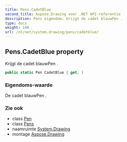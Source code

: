 ```yaml
---
title: Pens.CadetBlue
second_title: Aspose.Drawing voor .NET API-referentie
description: Pens eigendom. Krijgt de cadet blauwPen .
type: docs
weight: 140
url: /nl/net/system.drawing/pens/cadetblue/
---
```

## Pens.CadetBlue property

Krijgt de cadet blauwPen .

```csharp
public static Pen CadetBlue { get; }
```

### Eigendoms-waarde

De cadet blauwPen .

### Zie ook

* class [Pen](../../pen/)
* class [Pens](../)
* naamruimte [System.Drawing](../../pens/)
* montage [Aspose.Drawing](../../../)


